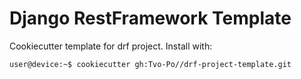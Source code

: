 # Django RestFramework Template

Cookiecutter template for drf project. Install with:
```console
user@device:~$ cookiecutter gh:Tvo-Po//drf-project-template.git
```
